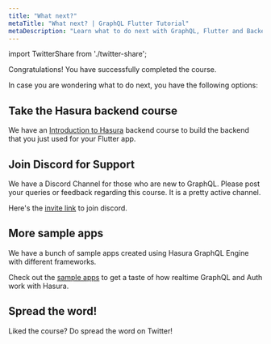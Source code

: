 ```yaml
---
title: "What next?"
metaTitle: "What next? | GraphQL Flutter Tutorial"
metaDescription: "Learn what to do next with GraphQL, Flutter and Backend with more community resources. Join our discord channel for support."
---
```


import TwitterShare from './twitter-share';

Congratulations! You have successfully completed the course.

In case you are wondering what to do next, you have the following options:

## Take the Hasura backend course
We have an [Introduction to Hasura](https://hasura.io/learn/graphql/hasura/introduction/) backend course to build the backend that you just used for your Flutter app.

## Join Discord for Support
We have a Discord Channel for those who are new to GraphQL. Please post your queries or feedback regarding this course. It is a pretty active channel.

Here's the [invite link](https://discord.com/invite/hasura) to join discord.

## More sample apps
We have a bunch of sample apps created using Hasura GraphQL Engine with different frameworks.

Check out the [sample apps](https://hasura.io/sample-apps) to get a taste of how realtime GraphQL and Auth work with Hasura.

## Spread the word!
Liked the course?
Do spread the word on Twitter! <TwitterShare />
